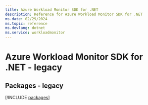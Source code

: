 ```yaml
---
title: Azure Workload Monitor SDK for .NET
description: Reference for Azure Workload Monitor SDK for .NET
ms.date: 02/29/2024
ms.topic: reference
ms.devlang: dotnet
ms.service: workloadmonitor
---
```

# Azure Workload Monitor SDK for .NET - legacy
## Packages - legacy
[!INCLUDE [packages](workload-monitor-index.md)]